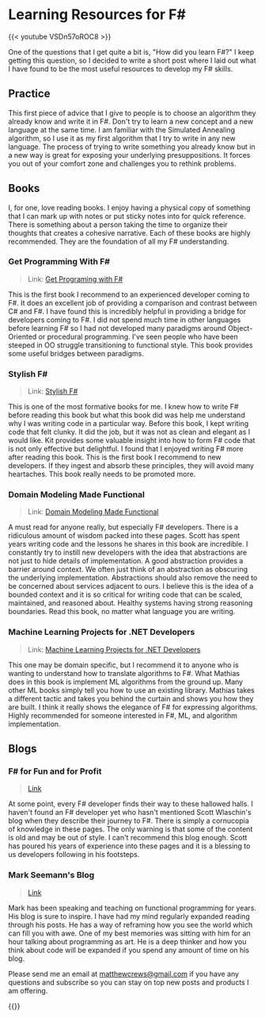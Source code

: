 # Learning Resources for F#


{{< youtube VSDn57oROC8 >}}

One of the questions that I get quite a bit is, "How did you learn F#?" I keep getting this question, so I decided to write a short post where I laid out what I have found to be the most useful resources to develop my F# skills.

## Practice

This first piece of advice that I give to people is to choose an algorithm they already know and write it in F#. Don't try to learn a new concept and a new language at the same time. I am familiar with the Simulated Annealing algorithm, so I use it as my first algorithm that I try to write in any new language. The process of trying to write something you already know but in a new way is great for exposing your underlying presuppositions. It forces you out of your comfort zone and challenges you to rethink problems.

## Books

I, for one, love reading books. I enjoy having a physical copy of something that I can mark up with notes or put sticky notes into for quick reference. There is something about a person taking the time to organize their thoughts that creates a cohesive narrative. Each of these books are highly recommended. They are the foundation of all my F# understanding.

### Get Programming With F#

> Link: [Get Programing with F#](https://www.amazon.com/Get-Programming-guide-NET-developers/dp/1617293997)

This is the first book I recommend to an experienced developer coming to F#. It does an excellent job of providing a comparison and contrast between C# and F#. I have found this is incredibly helpful in providing a bridge for developers coming to F#. I did not spend much time in other languages before learning F# so I had not developed many paradigms around Object-Oriented or procedural programming. I've seen people who have been steeped in OO struggle transitioning to functional style. This book provides some useful bridges between paradigms.

### Stylish F#

> Link: [Stylish F#](https://www.amazon.com/Stylish-Crafting-Elegant-Functional-Code/dp/1484239997)

This is one of the most formative books for me. I knew how to write F# before reading this book but what this book did was help me understand why I was writing code in a particular way. Before this book, I kept writing code that felt clunky. It did the job, but it was not as clean and elegant as I would like. Kit provides some valuable insight into how to form F# code that is not only effective but delightful. I found that I enjoyed writing F# more after reading this book. This is the first book I recommend to new developers. If they ingest and absorb these principles, they will avoid many heartaches. This book really needs to be promoted more.

### Domain Modeling Made Functional

> Link: [Domain Modeling Made Functional](https://www.amazon.com/Domain-Modeling-Made-Functional-Domain-Driven/dp/1680502549)

A must read for anyone really, but especially F# developers. There is a ridiculous amount of wisdom packed into these pages. Scott has spent years writing code and the lessons he shares in this book are incredible. I constantly try to instill new developers with the idea that abstractions are not just to hide details of implementation. A good abstraction provides a barrier around context. We often just think of an abstraction as obscuring the underlying implementation. Abstractions should also remove the need to be concerned about services adjacent to ours. I believe this is the idea of a bounded context and it is so critical for writing code that can be scaled, maintained, and reasoned about. Healthy systems having strong reasoning boundaries. Read this book, no matter what language you are writing.

### Machine Learning Projects for .NET Developers

> Link: [Machine Learning Projects for .NET Developers](https://www.amazon.com/Machine-Learning-Projects-NET-Developers/dp/1430267674)

This one may be domain specific, but I recommend it to anyone who is wanting to understand how to translate algorithms to F#. What Mathias does in this book is implement ML algorithms from the ground up. Many other ML books simply tell you how to use an existing library. Mathias takes a different tactic and takes you behind the curtain and shows you how they are built. I think it really shows the elegance of F# for expressing algorithms. Highly recommended for someone interested in F#, ML, and algorithm implementation.

## Blogs

### F# for Fun and for Profit

> [Link](https://fsharpforfunandprofit.com/)

At some point, every F# developer finds their way to these hallowed halls. I haven't found an F# developer yet who hasn't mentioned Scott Wlaschin's blog when they describe their journey to F#. There is simply a cornucopia of knowledge in these pages. The only warning is that some of the content is old and may be out of style. I can't recommend this blog enough. Scott has poured his years of experience into these pages and it is a blessing to us developers following in his footsteps.

### Mark Seemann's Blog

> [Link](https://blog.ploeh.dk/)

Mark has been speaking and teaching on functional programming for years. His blog is sure to inspire. I have had my mind regularly expanded reading through his posts. He has a way of reframing how you see the world which can fill you with awe. One of my best memories was sitting with him for an hour talking about programming as art. He is a deep thinker and how you think about code will be expanded if you spend any amount of time on his blog.

Please send me an email at matthewcrews@gmail.com if you have any questions and subscribe so you can stay on top new posts and products I am offering.

{{<subscribe>}}

